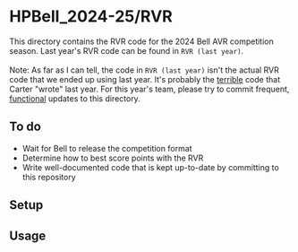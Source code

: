 # HPBell_2024-25/RVR
This directory contains the RVR code for the 2024 Bell AVR competition season. Last year's RVR code can be found in `RVR (last year)`. <br/><br/>
Note: As far as I can tell, the code in `RVR (last year)` isn't the actual RVR code that we ended up using last year. It's probably the [terrible](https://www.merriam-webster.com/dictionary/nonfunctional) code that Carter "wrote" last year. For this year's team, please try to commit frequent, <ins>functional</ins> updates to this directory.

## To do
- Wait for Bell to release the competition format
- Determine how to best score points with the RVR
- Write well-documented code that is kept up-to-date by committing to this repository

## Setup

## Usage
